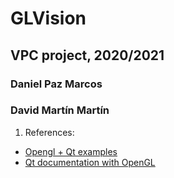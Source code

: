 # GLVision
## VPC project, 2020/2021
### Daniel Paz Marcos
### David Martín Martín


1. References:
- [Opengl + Qt examples](https://doc.qt.io/qt-5/examples-widgets-opengl.html)
- [Qt documentation with OpenGL](https://doc.qt.io/qt-5/qtgui-index.html) 

